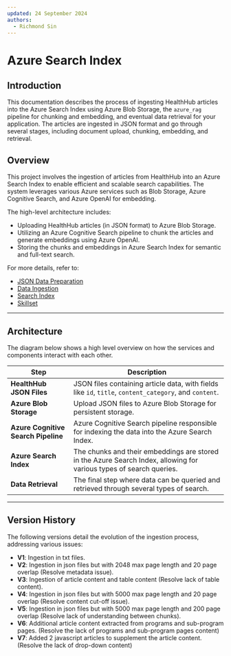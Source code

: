 ```yaml
---
updated: 24 September 2024
authors:
  - Richmond Sin
---
```


# Azure Search Index

## Introduction

This documentation describes the process of ingesting HealthHub articles into the Azure Search Index using Azure Blob Storage, the `azure_rag` pipeline for chunking and embedding, and eventual data retrieval for your application. The articles are ingested in JSON format and go through several stages, including document upload, chunking, embedding, and retrieval.

## Overview

This project involves the ingestion of articles from HealthHub into an Azure Search Index to enable efficient and scalable search capabilities. The system leverages various Azure services such as Blob Storage, Azure Cognitive Search, and Azure OpenAI for embedding.

The high-level architecture includes:

- Uploading HealthHub articles (in JSON format) to Azure Blob Storage.
- Utilizing an Azure Cognitive Search pipeline to chunk the articles and generate embeddings using Azure OpenAI.
- Storing the chunks and embeddings in Azure Search Index for semantic and full-text search.

For more details, refer to:

- [JSON Data Preparation](https://synapxe-dna.github.io/technical-docs/projects/genai/health-hub/data-pipeline/azure_rag/)
- [Data Ingestion](https://synapxe-dna.github.io/technical-docs/projects/genai/conversational-assistant/services/search_index/data_ingestion/)
- [Search Index](https://synapxe-dna.github.io/technical-docs/projects/genai/conversational-assistant/services/search_index/search_index/)
- [Skillset](https://synapxe-dna.github.io/technical-docs/projects/genai/conversational-assistant/services/search_index/skillset/)

---

## Architecture

The diagram below shows a high level overview on how the services and components interact with each other.

| Step                                | Description                                                                                                         |
| ----------------------------------- | ------------------------------------------------------------------------------------------------------------------- |
| **HealthHub JSON Files**            | JSON files containing article data, with fields like `id`, `title`, `content_category`, and `content`.              |
| **Azure Blob Storage**              | Upload JSON files to Azure Blob Storage for persistent storage.                                                     |
| **Azure Cognitive Search Pipeline** | Azure Cognitive Search pipeline responsible for indexing the data into the Azure Search Index.                      |
| **Azure Search Index**              | The chunks and their embeddings are stored in the Azure Search Index, allowing for various types of search queries. |
| **Data Retrieval**                  | The final step where data can be queried and retrieved through several types of search.                             |

---

## Version History

The following versions detail the evolution of the ingestion process, addressing various issues:

- **V1**: Ingestion in txt files.
- **V2**: Ingestion in json files but with 2048 max page length and 20 page overlap (Resolve metadata issue).
- **V3**: Ingestion of article content and table content (Resolve lack of table content).
- **V4**: Ingestion in json files but with 5000 max page length and 20 page overlap (Resolve content cut-off issue).
- **V5**: Ingestion in json files but with 5000 max page length and 200 page overlap (Resolve lack of understanding between chunks).
- **V6**: Additional article content extracted from programs and sub-program pages. (Resolve the lack of programs and sub-program pages content)
- **V7**: Added 2 javascript articles to supplement the article content. (Resolve the lack of drop-down content)
